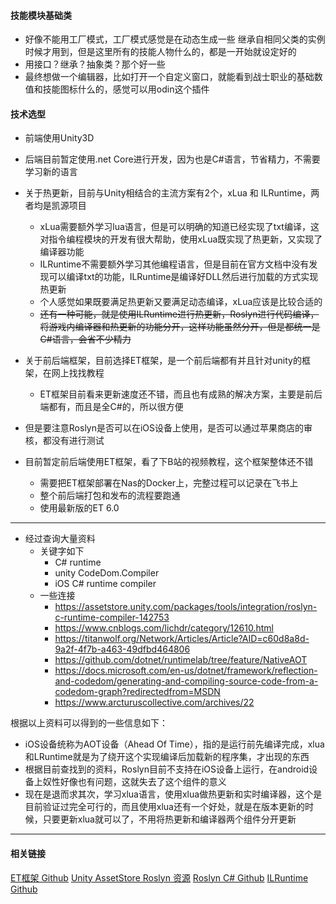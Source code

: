 #### 技能模块基础类
- 好像不能用工厂模式，工厂模式感觉是在动态生成一些 继承自相同父类的实例 时候才用到，但是这里所有的技能人物什么的，都是一开始就设定好的
- 用接口？继承？抽象类？那个好一些
- 最终想做一个编辑器，比如打开一个自定义窗口，就能看到战士职业的基础数值和技能图标什么的，感觉可以用odin这个插件

#### 技术选型
- 前端使用Unity3D
- 后端目前暂定使用.net Core进行开发，因为也是C#语言，节省精力，不需要学习新的语言
- 关于热更新，目前与Unity相结合的主流方案有2个，xLua 和 ILRuntime，两者均是凯源项目
    - xLua需要额外学习lua语言，但是可以明确的知道已经实现了txt编译，这对指令编程模块的开发有很大帮助，使用xLua既实现了热更新，又实现了编译器功能
    - ILRuntime不需要额外学习其他编程语言，但是目前在官方文档中没有发现可以编译txt的功能，ILRuntime是编译好DLL然后进行加载的方式实现热更新
    - 个人感觉如果既要满足热更新又要满足动态编译，xLua应该是比较合适的
    - ~~还有一种可能，就是使用ILRuntime进行热更新，Roslyn进行代码编译，将游戏内编译器和热更新的功能分开，这样功能虽然分开，但是都统一是C#语言，会省不少精力~~
- 关于前后端框架，目前选择ET框架，是一个前后端都有并且针对unity的框架，在网上找找教程
    - ET框架目前看来更新速度还不错，而且也有成熟的解决方案，主要是前后端都有，而且是全C#的，所以很方便

- 但是要注意Roslyn是否可以在iOS设备上使用，是否可以通过苹果商店的审核，都没有进行测试

- 目前暂定前后端使用ET框架，看了下B站的视频教程，这个框架整体还不错
    - 需要把ET框架部署在Nas的Docker上，完整过程可以记录在飞书上
    - 整个前后端打包和发布的流程要跑通
    - 使用最新版的ET 6.0

---

- 经过查询大量资料
    - 关键字如下
        - C# runtime
        - unity CodeDom.Compiler
        - iOS C# runtime compiler
    - 一些连接
        - https://assetstore.unity.com/packages/tools/integration/roslyn-c-runtime-compiler-142753
        - https://www.cnblogs.com/lichdr/category/12610.html
        - https://titanwolf.org/Network/Articles/Article?AID=c60d8a8d-9a2f-4f7b-a463-49dfbd464806
        - https://github.com/dotnet/runtimelab/tree/feature/NativeAOT
        - https://docs.microsoft.com/en-us/dotnet/framework/reflection-and-codedom/generating-and-compiling-source-code-from-a-codedom-graph?redirectedfrom=MSDN
        - https://www.arcturuscollective.com/archives/22

根据以上资料可以得到的一些信息如下：
- iOS设备统称为AOT设备（Ahead Of Time），指的是运行前先编译完成，xlua和LRuntime就是为了绕开这个实现编译后加载新的程序集，才出现的东西
- 根据目前查找到的资料，Roslyn目前不支持在iOS设备上运行，在android设备上奴性好像也有问题，这就失去了这个组件的意义
- 现在是退而求其次，学习xlua语言，使用xlua做热更新和实时编译器，这个是目前验证过完全可行的，而且使用xlua还有一个好处，就是在版本更新的时候，只要更新xlua就可以了，不用将热更新和编译器两个组件分开更新

---

#### 相关链接
[ET框架 Github](https://github.com/egametang/ET)
[Unity AssetStore Roslyn 资源](https://assetstore.unity.com/packages/tools/integration/roslyn-c-runtime-compiler-142753)
[Roslyn C# Github](https://github.com/dotnet/roslyn)
[ILRuntime Github](https://github.com/Ourpalm/ILRuntime)